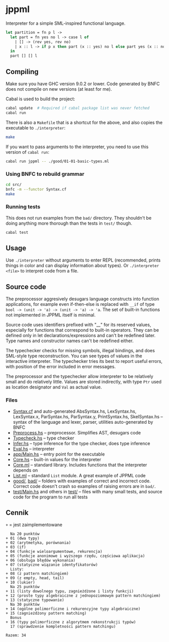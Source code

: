 # jppml

Interpreter for a simple SML-inspired functional language.

```ml
let partition = fn p l ->
  let part = fn yes no l -> case l of
    | [] -> (rev yes, rev no)
    | x :: l -> if p x then part (x :: yes) no l else part yes (x :: no) l
  in
  part [] [] l
```

## Compiling

Make sure you have GHC version 9.0.2 or lower. Code generated by BNFC does not compile on new versions (at least for me).

Cabal is used to build the project:

```bash
cabal update  # Required if cabal package list was never fetched
cabal run
```

There is also a `Makefile` that is a shortcut for the above, and also copies the executable to `./interpreter`:

```bash
make
```

If you want to pass arguments to the interpreter, you need to use this version of `cabal run`:

```bash
cabal run jppml -- ./good/01-01-basic-types.ml
```


### Using BNFC to rebuild grammar

```bash
cd src/
bnfc -m --functor Syntax.cf
make
```

### Running tests

This does not run examples from the `bad/` directory. They shouldn't be doing anything more thorough than the tests in `test/` though.

```bash
cabal test
```

## Usage

Use `./interpreter` without arguments to enter REPL (recommended, prints things in color and can display information about types). Or `./interpreter <file>` to interpret code from a file.

## Source code

The preprocessor aggresively desugars language constructs into function applications, for example even if-then-else is replaced with `__if` of type `bool -> (unit -> 'a) -> (unit -> 'a) -> 'a`. The set of built-in functions not implemented in JPPML itself is minimal.

Source code uses identifiers prefixed with "__" for its reserved values, especially for functions that correspond to built-in operators. They can be defined only in let declarations/expressions and can't be redefined later. Type names and constructor names can't be redefined either.

The typechecker checks for missing symbols, illegal bindings, and does SML-style type reconstruction. You can see types of values in the interactive interpreter. The typechecker tries its best to report useful errors, with position of the error included in error messages.

The preprocessor and the typechecker allow interpreter to be relatively small and do relatively little. Values are stored indirectly, with type `Ptr` used as location designator and `Val` as actual value.

### Files

- [Syntax.cf](src/Syntax.cf) and auto-generated AbsSyntax.hs, LexSyntax.hs, LexSyntax.x, ParSyntax.hs, ParSyntax.y, PrintSyntax.hs, SkelSyntax.hs – syntax of the language and lexer, parser, utilities auto-generated by BNFC
- [Preprocess.hs](src/Preprocess.hs) – preprocessor. Simplifies AST, desugars code
- [Typecheck.hs](src/Typecheck.hs) – type checker
- [Infer.hs](src/Typecheck.hs) – type inference for the type checker, does type inference
- [Eval.hs](src/Eval.hs) – interpreter
- [app/Main.hs](app/Main.hs) – entry point for the executable
- [Core.hs](src/Core.hs) – built-in values for the interpreter
- [Core.ml](src/Core.ml) – standard library. Includes functions that the interpreter depends on
- [List.ml](src/List.ml) – standard `List` module. A great example of JPPML code
- [good/](good/), [bad/](bad/) – folders with examples of correct and incorrect code. Correct code doesn't crash so examples of raising errors are in `bad/`.
- [test/Main.hs](test/Main.hs) and others in [test/](test/) – files with many small tests, and source code for the program to run all tests

## Cennik

`+` = jest zaimplementowane

```
  Na 20 punktów
+ 01 (dwa typy)
+ 02 (arytmetyka, porównania)
+ 03 (if)
+ 04 (funkcje wieloargumentowe, rekurencja)
+ 05 (funkcje anonimowe i wyższego rzędu, częściowa aplikacja)
+ 06 (obsługa błędów wykonania)
+ 07 (statyczne wiązanie identyfikatorów)
  Listy:
+ 08 (z pattern matchingiem)
+ 09 (z empty, head, tail)
+ 10 (lukier)
  Na 25 punktów
+ 11 (listy dowolnego typu, zagnieżdżone i listy funkcji)
+ 12 (proste typy algebraiczne z jednopoziomowym pattern matchingiem)
+ 13 (statyczne typowanie)
  Na 30 punktów
+ 14 (ogólne polimorficzne i rekurencyjne typy algebraiczne)
+ 15 (zagnieżdżony pattern matching)
  Bonus
+ 16 (typy polimorficzne z algorytmem rekonstrukcji typów)
  17 (sprawdzenie kompletności pattern matchingu)

Razem: 34
```
